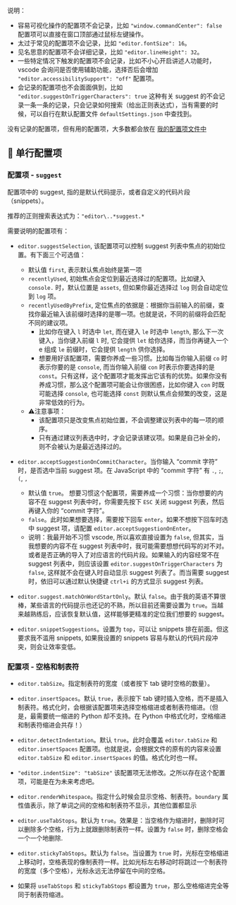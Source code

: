 说明：
- 容易可视化操作的配置项不会记录，比如 `"window.commandCenter": false` 配置项可以直接在窗口顶部通过鼠标左键操作。
- 太过于常见的配置项不会记录，比如 `"editor.fontSize": 16`。
- 见名思意的配置项不会详细记录，比如 `"editor.lineHeight": 32`。
- 一些特定情况下触发的配置项不会记录，比如不小心开启讲述人功能时，vscode 会询问是否使用辅助功能，选择否后会增加 `"editor.accessibilitySupport": "off"` 配置项。
- 会记录的配置项也不会面面俱到，比如 `"editor.suggestOnTriggerCharacters": true` 这种有关 suggest 的不会记录一条一条的记录，只会记录如何搜索（给出正则表达式），当有需要的时候，可以自行在默认配置文件 `defaultSettings.json` 中查找到。

没有记录的配置项，但有用的配置项，大多数都会放在 [我的配置项文件中](../backup/settings.json)

## 🍕 单行配置项

### 配置项 - `suggest`

配置项中的 suggest, 指的是默认代码提示，或者自定义的代码片段（snippets）。

推荐的正则搜索表达式为：`"editor\..*suggest.*`

需要说明的配置项有：
- `editor.suggestSelection`, 该配置项可以控制 suggest 列表中焦点的初始位置。有下面三个可选值：
    - 默认值 `first`, 表示默认焦点始终是第一项
    - `recentlyUsed`, 初始焦点会定位到最近选择过的配置项。比如键入 `console.` 时，默认位置是 `assets`, 但如果你最近选择过 `log` 则会自动定位到 `log` 项。
    - `recentlyUsedByPrefix`, 定位焦点的依据是：根据你当前输入的前缀，查找你最近输入该前缀时选择的是哪一项。也就是说，不同的前缀将会匹配不同的建议项。
        - 比如你在键入 `l` 时选中 `let`, 而在键入 `le` 时选中 `length`, 那么下一次键入，当你键入前缀 `l` 时, 它会提供 `let` 给你选择，而当你再键入一个 e 组成 `le` 前缀时，它会提供 `length` 供你选择。
        - 想要用好该配置项，需要你养成一些习惯。比如每当你输入前缀 `co` 时表示你要的是 `console`, 而当你输入前缀 `con` 时表示你要选择的是 `const`。只有这样，这个配置项才能发挥出它该有的优势。如果你没有养成习惯，那么这个配置项可能会让你很困惑，比如你键入 `con` 时既可能选择 `console`, 也可能选择 `const` 则默认焦点会频繁的改变，这是非常低效的行为。
    - ⚠️注意事项：
        - 该配置项只是改变焦点初始位置，不会调整建议列表中的每一项的顺序。
        - 只有通过建议列表选中时，才会记录该建议项。如果是自己补全的，则不会被认为是最近选择过的。

- `editor.acceptSuggestionOnCommitCharacter`。当你输入 “commit 字符” 时，是否选中当前 suggest 项。在 JavaScript 中的 “commit 字符” 有 `.`,  `;`, `(`, `,`
    - 默认值 `true`。 想要习惯这个配置项，需要养成一个习惯：当你想要的内容不在 suggest 列表中时，你需要先按下 `ESC` 关闭 suggest 列表，然后再键入你的 “commit 字符”。
    - `false`。此时如果想要选择，需要按下回车 `enter`。如果不想按下回车时选中 suggest 项，请配置 `editor.acceptSuggestionOnEnter`。
    - 说明：我最开始不习惯 vscode, 所以喜欢直接设置为 `false`, 但其实，当我想要的内容不在 suggest 列表中时，我可能需要想想代码写的对不对。或者是否正确的导入了对应语言的代码片段。如果输入的内容经常不在 suggest 列表中，则应该设置 `editor.suggestOnTriggerCharacters` 为 `false`, 这样就不会在键入时自动显示 suggest 列表了。而当需要 suggest 时，依旧可以通过默认快捷键 `ctrl+i` 的方式显示 suggest 列表。

- `editor.suggest.matchOnWordStartOnly`。默认 `false`。由于我的英语不算很棒，某些语言的代码提示也还记的不熟，所以目前还需要设置为 `true`。当越来越熟练后，应该恢复默认值，这样能够更精准的定位我们想要的 suggest。

- `editor.snippetSuggestions`。设置为 `top`，可以让 snippets 排在前面。但这要求我不滥用 snippets, 如果我设置的 snippets 容易与默认的代码片段冲突，则会让效率变低。

### 配置项 - 空格和制表符

- `editor.tabSize`。指定制表符的宽度（或者按下 tab 键时空格的数量）。

- `editor.insertSpaces`。默认 `true`，表示按下 tab 键时插入空格，而不是插入制表符。格式化时，会根据该配置项来选择空格缩进或者制表符缩进。（但是，最需要统一缩进的 Python 却不支持。在 Python 中格式化时，空格缩进和制表符缩进会共存！）

- `editor.detectIndentation`。默认 `true`。此时会覆盖 `editor.tabSize` 和 `editor.insertSpaces` 配置项。也就是说，会根据文件的原有的内容来设置 `editor.tabSize` 和 `editor.insertSpaces` 的值。格式化时也一样。

- `"editor.indentSize": "tabSize"` 该配置项无法修改。之所以存在这个配置项，可能是在为未来考虑吧。

- `editor.renderWhitespace`。指定什么时候会显示空格、制表符。`boundary` 属性值表示，除了单词之间的空格和制表符不显示，其他位置都显示

- `editor.useTabStops`。默认为 `true`。效果是：当空格作为缩进时，删除时可以删除多个空格，行为上就跟删除制表符一样。设置为 `false` 时，删除空格会一个一个地删除.

- `editor.stickyTabStops`。默认为 `false`。当设置为 `true` 时，光标在空格缩进上移动时，空格表现的像制表符一样。比如光标左右移动时将跳过一个制表符的宽度（多个空格），光标永远无法停留在中间的空格。

- 如果将 `useTabStops` 和 `stickyTabStops` 都设置为 `true`，那么空格缩进完全等同于制表符缩进。